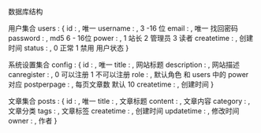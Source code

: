 数据库结构

用户集合
users : {
  id         :  , 唯一
  username   :  ,      3 -16 位
  email      :  , 唯一  找回密码
  password   :  ,       md5 6 - 16位
  power      :  ,       1 站长 2 管理员 3 读者
  createtime :  ,       创建时间
  status     :  ,       0 正常 1 禁用 用户状态
} 

系统设置集合
config : {
  id          :  , 唯一
  title       :  ,      网站标题
  description :  ,      网站描述
  canregister :  ,      0 可以注册 1 不可以注册
  role        :  ,      默认角色 和 users 中的 power 对应
  postperpage :  ,      每页文章数 默认 10
  createtime  :  ,      创建时间
}

文章集合
posts : {
  id         :  , 唯一
  title      :  ,       文章标题
  content    :  ,       文章内容
  category   :  ,       文章分类
  tags       :  ,       文章标签
  createtime :  ,       创建时间
  updatetime :  ,       修改时间
  owner      :  ,       作者
}